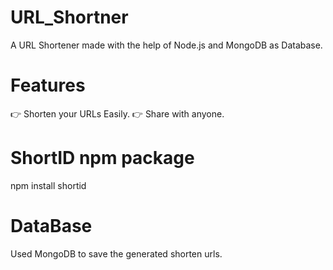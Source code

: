 # URL_Shortner

A URL Shortener made with the help of Node.js and MongoDB as Database.

# Features 
👉 Shorten your URLs Easily.
👉 Share with anyone.

# ShortID npm package 
npm install shortid

# DataBase
Used MongoDB to save the generated shorten urls.

